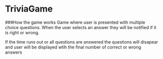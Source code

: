 # TriviaGame


###How the game works
Game where user is presented with multiple choice questions. When the user selects an answer they will be notified if it is right or wrong. 

If the time runs out or all questions are answered the questions will disapear and user will be displayed wtih the final number of correct or wrong answers
